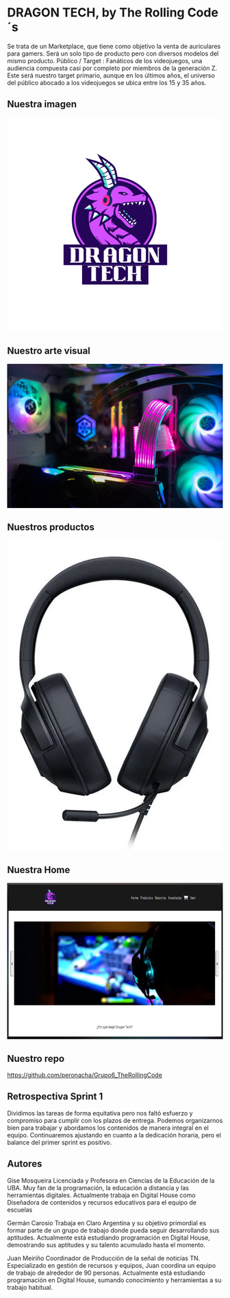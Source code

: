 # DRAGON TECH, by The Rolling Code´s 
Se trata de un Marketplace, que tiene como objetivo la venta de auriculares para gamers. Será un solo tipo de producto pero con diversos modelos del mismo producto.
Público / Target : Fanáticos de los videojuegos, una audiencia  compuesta casi por completo por miembros de la generación Z. Este será nuestro target primario, aunque en los últimos años, el universo del público abocado a los videojuegos se ubica entre los 15 y 35 años.


## Nuestra imagen
<img src="/public/img/logo.png"/>


## Nuestro arte visual
<img src="/public/img/pcgamer.jpg"/>


## Nuestros productos
<img src="/public/img/auri2.jpg"/>


## Nuestra Home
<img src="/public/img/home.jpg"/>


## Nuestro repo
https://github.com/peronacha/Grupo6_TheRollingCode


## Retrospectiva Sprint 1
Dividimos las tareas de forma equitativa pero nos faltó esfuerzo y compromiso para cumplir con los plazos de entrega. Podemos organizarnos bien para trabajar y abordamos los contenidos de manera integral en el equipo. Continuaremos ajustando en cuanto a la dedicación horaria, pero el balance del primer sprint es positivo.


## Autores
Gise Mosqueira
Licenciada y Profesora en Ciencias de la Educación de la UBA. Muy fan de la programación, la educación a distancia y las herramientas digitales. Actualmente trabaja en Digital House como Diseñadora de contenidos y recursos educativos para el equipo de escuelas

Germán Carosio
Trabaja en Claro Argentina y su objetivo primordial es formar parte de un grupo de trabajo donde pueda seguir desarrollando sus aptitudes. Actualmente está estudiando programación en Digital House, demostrando sus aptitudes y su talento acumulado hasta el momento.

Juan Meiriño
Coordinador de Producción de la señal de noticias TN. Especializado en gestión de recursos y equipos, Juan coordina un equipo de trabajo de alrededor de 90 personas. Actualmente está estudiando programación en Digital House, sumando conocimiento y herramientas a su trabajo habitual.
